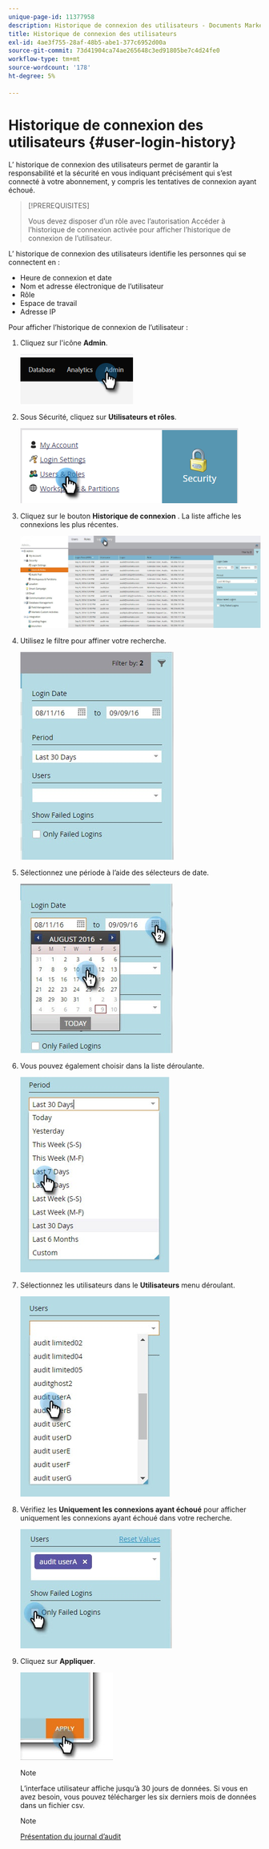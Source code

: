 ```yaml
---
unique-page-id: 11377958
description: Historique de connexion des utilisateurs - Documents Marketo - Documentation du produit
title: Historique de connexion des utilisateurs
exl-id: 4ae3f755-28af-48b5-abe1-377c6952d00a
source-git-commit: 73d41904ca74ae265648c3ed91805be7c4d24fe0
workflow-type: tm+mt
source-wordcount: '178'
ht-degree: 5%

---
```


# Historique de connexion des utilisateurs {#user-login-history}

L’ historique de connexion des utilisateurs permet de garantir la responsabilité et la sécurité en vous indiquant précisément qui s’est connecté à votre abonnement, y compris les tentatives de connexion ayant échoué.

>[!PREREQUISITES]
>
>Vous devez disposer d’un rôle avec l’autorisation Accéder à l’historique de connexion activée pour afficher l’historique de connexion de l’utilisateur.

L’ historique de connexion des utilisateurs identifie les personnes qui se connectent en :

* Heure de connexion et date
* Nom et adresse électronique de l’utilisateur
* Rôle
* Espace de travail
* Adresse IP

Pour afficher l’historique de connexion de l’utilisateur :

1. Cliquez sur l&#39;icône **Admin**.

   ![](assets/user-login-history-1.png)

1. Sous Sécurité, cliquez sur **Utilisateurs et rôles**.

   ![](assets/user-login-history-2.png)

1. Cliquez sur le bouton **Historique de connexion** . La liste affiche les connexions les plus récentes.

   ![](assets/user-login-history-3.png)

1. Utilisez le filtre pour affiner votre recherche.

   ![](assets/user-login-history-4.png)

1. Sélectionnez une période à l’aide des sélecteurs de date.

   ![](assets/user-login-history-5.png)

1. Vous pouvez également choisir dans la liste déroulante.

   ![](assets/user-login-history-6.png)

1. Sélectionnez les utilisateurs dans le **Utilisateurs** menu déroulant.

   ![](assets/user-login-history-7.png)

1. Vérifiez les **Uniquement les connexions ayant échoué** pour afficher uniquement les connexions ayant échoué dans votre recherche.

   ![](assets/user-login-history-8.png)

1. Cliquez sur **Appliquer**.

   ![](assets/user-login-history-9.png)

   >[!NOTE]
   >
   >L’interface utilisateur affiche jusqu’à 30 jours de données. Si vous en avez besoin, vous pouvez télécharger les six derniers mois de données dans un fichier csv.

   >[!NOTE]
   >
   >[Présentation du journal d’audit](/help/marketo/product-docs/administration/audit-trail/audit-trail-overview.md)
